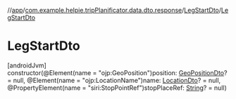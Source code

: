 //[app](../../../index.md)/[com.example.helpie.tripPlanificator.data.dto.response](../index.md)/[LegStartDto](index.md)/[LegStartDto](-leg-start-dto.md)

# LegStartDto

[androidJvm]\
constructor(@Element(name = &quot;ojp:GeoPosition&quot;)position: [GeoPositionDto](../../com.example.helpie.tripPlanificator.data.dto.request.tr/-geo-position-dto/index.md)? = null, @Element(name = &quot;ojp:LocationName&quot;)name: [LocationDto](../-location-dto/index.md)? = null, @PropertyElement(name = &quot;siri:StopPointRef&quot;)stopPlaceRef: [String](https://kotlinlang.org/api/latest/jvm/stdlib/kotlin/-string/index.html)? = null)

